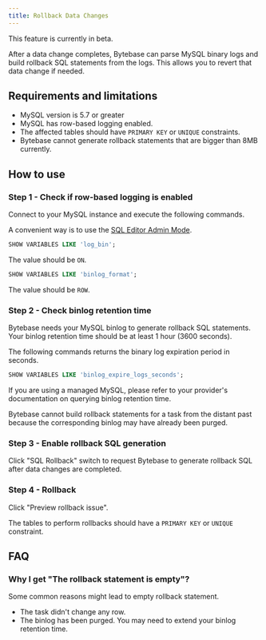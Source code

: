 ```yaml
---
title: Rollback Data Changes
---
```


<hint-block type="warning">

This feature is currently in beta.

</hint-block>

After a data change completes, Bytebase can parse MySQL binary logs and build rollback SQL statements from the logs. This allows you to revert that data change if needed.

## Requirements and limitations

- MySQL version is 5.7 or greater
- MySQL has row-based logging enabled.
- The affected tables should have `PRIMARY KEY` or `UNIQUE` constraints.
- Bytebase cannot generate rollback statements that are bigger than 8MB currently.

## How to use

### Step 1 - Check if row-based logging is enabled

Connect to your MySQL instance and execute the following commands.

A convenient way is to use the [SQL Editor Admin Mode](/docs/sql-editor/admin-mode).

```sql
SHOW VARIABLES LIKE 'log_bin';
```

The value should be `ON`.

```sql
SHOW VARIABLES LIKE 'binlog_format';
```

The value should be `ROW`.

### Step 2 - Check binlog retention time

Bytebase needs your MySQL binlog to generate rollback SQL statements. Your binlog retention time should be at least 1 hour (3600 seconds).

The following commands returns the binary log expiration period in seconds.

```sql
SHOW VARIABLES LIKE 'binlog_expire_logs_seconds';
```

<hint-block type="info">

If you are using a managed MySQL, please refer to your provider's documentation on querying binlog retention time.

</hint-block>

<hint-block type="warning">

Bytebase cannot build rollback statements for a task from the distant past because the corresponding binlog may have already been purged.

</hint-block>

### Step 3 - Enable rollback SQL generation

Click "SQL Rollback" switch to request Bytebase to generate rollback SQL after data changes are completed.

### Step 4 - Rollback

Click "Preview rollback issue".

<hint-block type="warning">

The tables to perform rollbacks should have a `PRIMARY KEY` or `UNIQUE` constraint.

</hint-block>

## FAQ

### Why I get "The rollback statement is empty"?

Some common reasons might lead to empty rollback statement.

- The task didn't change any row.
- The binlog has been purged. You may need to extend your binlog retention time.
